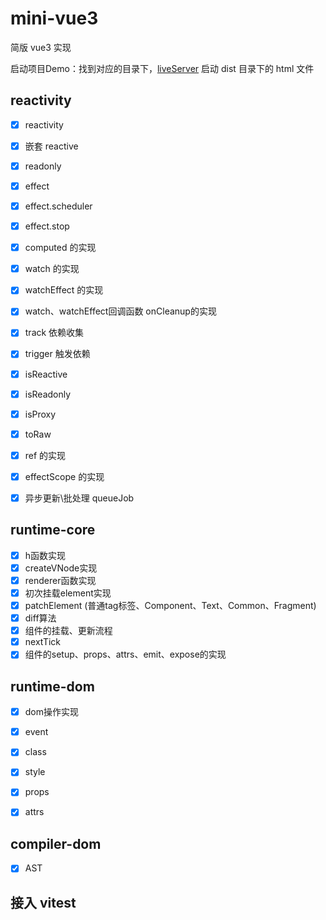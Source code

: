 # mini-vue3

简版 vue3 实现

启动项目Demo：找到对应的目录下，[liveServer](https://marketplace.visualstudio.com/items?itemName=ritwickdey.LiveServer) 启动 dist 目录下的 html 文件

## reactivity

- [x] reactivity
- [x] 嵌套 reactive
- [x] readonly
- [x] effect
- [x] effect.scheduler
- [x] effect.stop
- [x] computed 的实现
- [x] watch 的实现
- [x] watchEffect 的实现
- [x] watch、watchEffect回调函数 onCleanup的实现
- [x] track 依赖收集
- [x] trigger 触发依赖
- [x] isReactive
- [x] isReadonly
- [x] isProxy
- [x] toRaw
- [x] ref 的实现
- [x] effectScope 的实现
- [x] 异步更新\批处理 queueJob


## runtime-core

- [x] h函数实现
- [x] createVNode实现
- [x] renderer函数实现
- [x] 初次挂载element实现
- [x] patchElement (普通tag标签、Component、Text、Common、Fragment)
- [x] diff算法
- [x] 组件的挂载、更新流程
- [x] nextTick
- [x] 组件的setup、props、attrs、emit、expose的实现

## runtime-dom

- [x] dom操作实现
- [x] event
- [x] class
- [x] style
- [x] props
- [x] attrs


## compiler-dom

- [x] AST


## 接入 vitest
